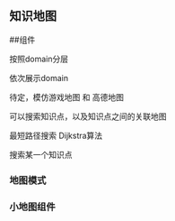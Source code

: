 ## 知识地图

##组件

按照domain分层

依次展示domain

待定，模仿游戏地图 和 高德地图

可以搜索知识点，以及知识点之间的关联地图

最短路径搜索 Dijkstra算法

搜索某一个知识点

### 地图模式

### 小地图组件
